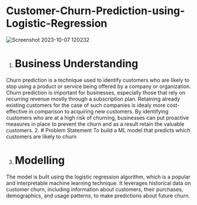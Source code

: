 # Customer-Churn-Prediction-using-Logistic-Regression
![Screenshot 2023-10-07 120232](https://github.com/wainaina-peter/Customer-Churn-Prediction-using-Logistic-Regression/assets/80960028/2038e2e5-a14f-44a1-bd7b-1799f2d7a14e)
1. # Business Understanding
Churn prediction is a technique used to identify customers who are likely to stop using a product or service being offered by a company or organization. Churn prediction is important for businesses, especially those that rely on recurring revenue mostly through a subscription plan. Retaining already existing customers for the case of such companies is idealy more cost-effective in comparison to acquiring new customers.
By identifying customers who are at a high risk of churning, businesses can put proactive measures in place to prevent the churn and as a result retain the valuable customers.
2. # Problem Statement
To build a ML model that predicts which customers are likely to churn

3. # Modelling
The model is built using the logistic regression algorithm, which is a popular and interpretable machine learning technique. It leverages historical data on customer churn, including information about customers, their purchases, demographics, and usage patterns, to make predictions about future churn.
